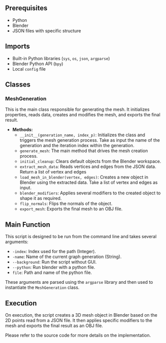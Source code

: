 ## Prerequisites

- Python
- Blender
- JSON files with specific structure

## Imports

- Built-in Python libraries (`sys`, `os`, `json`, `argparse`)
- Blender Python API (`bpy`)
- Local `config` file

## Classes

### MeshGeneration

This is the main class responsible for generating the mesh. It initializes properties, reads data, creates and modifies the mesh, and exports the final result.

- **Methods:**
    - `__init__(generation_name, index_p)`: Initializes the class and triggers the mesh generation process. Take as input the name of the generation and the iteration index within the generation.
    - `generate_mesh`: The main method that drives the mesh creation process.
    - `initial_cleanup`: Clears default objects from the Blender workspace.
    - `extract_mesh_data`: Reads vertices and edges from the JSON data. Return a list of vertex and edges
    - `load_mesh_in_blender(vertex, edges)`: Creates a new object in Blender using the extracted data. Take a list of vertex and edges as input.
    - `blender_modifiers`: Applies several modifiers to the created object to shape it as required.
    - `flip_normals`: Flips the normals of the object.
    - `export_mesh`: Exports the final mesh to an OBJ file.

## Main Function

This script is designed to be run from the command line and takes several arguments:

- `-index`: Index used for the path (Integer).
- `-name`: Name of the current graph generation (String).
- `--background`: Run the script without GUI.
- `--python`: Run blender with a python file.
- `file`: Path and name of the python file.

These arguments are parsed using the `argparse` library and then used to instantiate the `MeshGeneration` class.

## Execution

On execution, the script creates a 3D mesh object in Blender based on the 2D points read from a JSON file. It then applies specific modifiers to the mesh and exports the final result as an OBJ file.

Please refer to the source code for more details on the implementation.